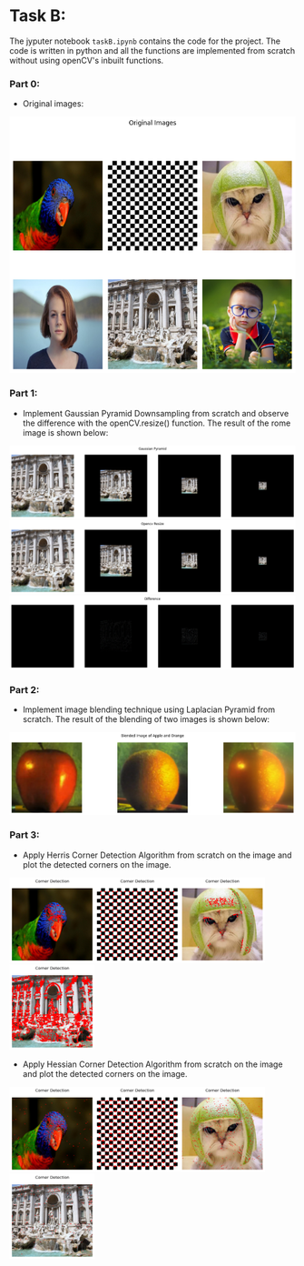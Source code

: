 # Task B:
The jyputer notebook `taskB.ipynb` contains the code for the project. The code is written in python and all the functions are implemented from scratch without using openCV's inbuilt functions.

### Part 0:
- Original images:

![alt text](results/original.png)

### Part 1:
- Implement Gaussian Pyramid Downsampling from scratch and observe the difference with the openCV.resize() function. The result of the rome image is shown below:

![alt text](results/gauss.png)
![alt text](results/opencv.png)
![alt text](results/diff.png)

### Part 2:
- Implement image blending technique using Laplacian Pyramid from scratch. The result of the blending of two images is shown below:

![alt text](results/blend.png)


### Part 3:
- Apply Herris Corner Detection Algorithm from scratch on the image and plot the detected corners on the image.


<img src="results/harris/parrot.png" alt="Image description" width="150" height="150"><img src="results/harris/chess.png" alt="Image description" width="150" height="150"><img src="results/harris/cat.png" alt="Image description" width="150" height="150"><img src="results/harris/rome.png" alt="Image description" width="150" height="150">

- Apply Hessian Corner Detection Algorithm from scratch on the image and plot the detected corners on the image.


<img src="results/hessian/parrot.png" alt="Image description" width="150" height="150"><img src="results/hessian/chess.png" alt="Image description" width="150" height="150"><img src="results/hessian/cat.png" alt="Image description" width="150" height="150"><img src="results/hessian/rome.png" alt="Image description" width="150" height="150">
